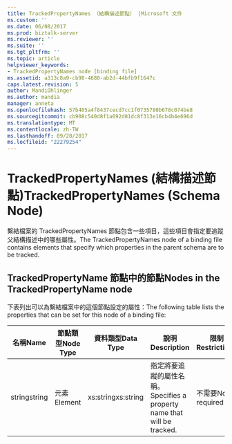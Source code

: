 ```yaml
---
title: TrackedPropertyNames （結構描述節點） |Microsoft 文件
ms.custom: ''
ms.date: 06/08/2017
ms.prod: biztalk-server
ms.reviewer: ''
ms.suite: ''
ms.tgt_pltfrm: ''
ms.topic: article
helpviewer_keywords:
- TrackedPropertyNames node [binding file]
ms.assetid: a313c8a9-cb98-4680-ab2d-44bfb9f1647c
caps.latest.revision: 5
author: MandiOhlinger
ms.author: mandia
manager: anneta
ms.openlocfilehash: 57b405a4f8437cecd7cc1f0735780b678c074be8
ms.sourcegitcommit: cb908c540d8f1a692d01dc8f313e16cb4b4e696d
ms.translationtype: MT
ms.contentlocale: zh-TW
ms.lasthandoff: 09/20/2017
ms.locfileid: "22279254"
---
```

# <a name="trackedpropertynames-schema-node"></a><span data-ttu-id="6d675-102">TrackedPropertyNames (結構描述節點)</span><span class="sxs-lookup"><span data-stu-id="6d675-102">TrackedPropertyNames (Schema Node)</span></span>
<span data-ttu-id="6d675-103">繫結檔案的 TrackedPropertyNames 節點包含一些項目，這些項目會指定要追蹤父結構描述中的哪些屬性。</span><span class="sxs-lookup"><span data-stu-id="6d675-103">The TrackedPropertyNames node of a binding file contains elements that specify which properties in the parent schema are to be tracked.</span></span>  
  
## <a name="nodes-in-the-trackedpropertyname-node"></a><span data-ttu-id="6d675-104">TrackedPropertyName 節點中的節點</span><span class="sxs-lookup"><span data-stu-id="6d675-104">Nodes in the TrackedPropertyName node</span></span>  
 <span data-ttu-id="6d675-105">下表列出可以為繫結檔案中的這個節點設定的屬性：</span><span class="sxs-lookup"><span data-stu-id="6d675-105">The following table lists the properties that can be set for this node of a binding file:</span></span>  
  
|<span data-ttu-id="6d675-106">**名稱**</span><span class="sxs-lookup"><span data-stu-id="6d675-106">**Name**</span></span>|<span data-ttu-id="6d675-107">**節點類型**</span><span class="sxs-lookup"><span data-stu-id="6d675-107">**Node Type**</span></span>|<span data-ttu-id="6d675-108">**資料類型**</span><span class="sxs-lookup"><span data-stu-id="6d675-108">**Data Type**</span></span>|<span data-ttu-id="6d675-109">**說明**</span><span class="sxs-lookup"><span data-stu-id="6d675-109">**Description**</span></span>|<span data-ttu-id="6d675-110">**限制**</span><span class="sxs-lookup"><span data-stu-id="6d675-110">**Restrictions**</span></span>|<span data-ttu-id="6d675-111">**註解**</span><span class="sxs-lookup"><span data-stu-id="6d675-111">**Comments**</span></span>|  
|--------------|-------------------|-------------------|---------------------|----------------------|------------------|  
|<span data-ttu-id="6d675-112">string</span><span class="sxs-lookup"><span data-stu-id="6d675-112">string</span></span>|<span data-ttu-id="6d675-113">元素</span><span class="sxs-lookup"><span data-stu-id="6d675-113">Element</span></span>|<span data-ttu-id="6d675-114">xs:string</span><span class="sxs-lookup"><span data-stu-id="6d675-114">xs:string</span></span>|<span data-ttu-id="6d675-115">指定將要追蹤的屬性名稱。</span><span class="sxs-lookup"><span data-stu-id="6d675-115">Specifies a property name that will be tracked.</span></span>|<span data-ttu-id="6d675-116">不需要</span><span class="sxs-lookup"><span data-stu-id="6d675-116">Not required</span></span>|<span data-ttu-id="6d675-117">預設值：空白</span><span class="sxs-lookup"><span data-stu-id="6d675-117">Default value: empty</span></span>|
